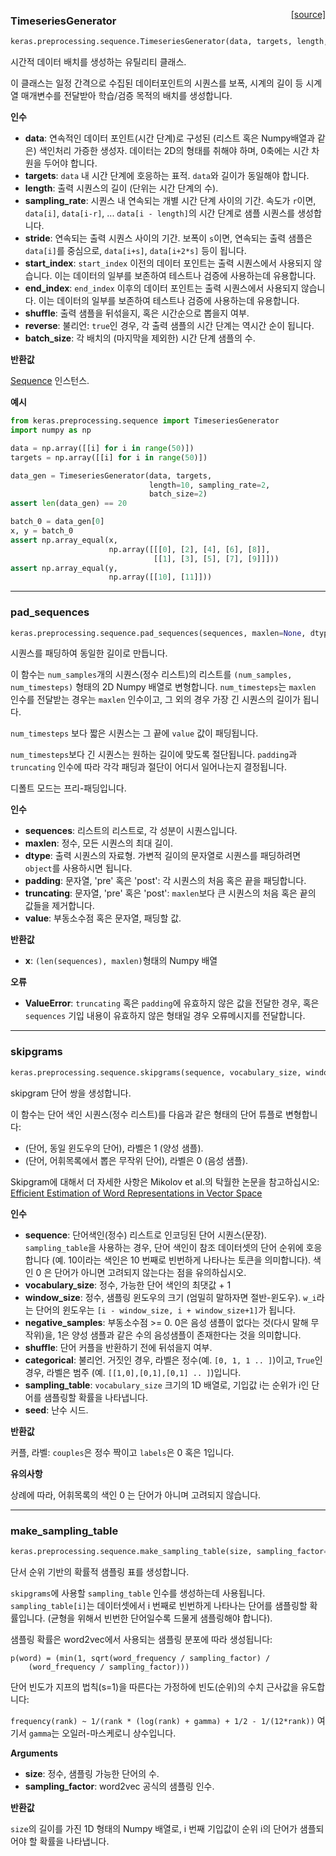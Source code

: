<span style="float:right;">[[source]](https://github.com/keras-team/keras/blob/master/keras/preprocessing/sequence.py#L16)</span>
### TimeseriesGenerator

```python
keras.preprocessing.sequence.TimeseriesGenerator(data, targets, length, sampling_rate=1, stride=1, start_index=0, end_index=None, shuffle=False, reverse=False, batch_size=128)
```

시간적 데이터 배치를 생성하는 유틸리티 클래스.

이 클래스는 일정 간격으로 수집된 
데이터포인트의 시퀀스를 보폭, 시계의 길이 등 
시계열 매개변수를 전달받아 학습/검증 목적의
배치를 생성합니다.

__인수__

- __data__: 연속적인 데이터 포인트(시간 단계)로 
    구성된 (리스트 혹은 Numpy배열과 같은) 색인처리 가증한 생성자.
    데이터는 2D의 형태를 취해야 하며, 0축에는
    시간 차원을 두어야 합니다.
- __targets__: `data` 내 시간 단계에 호응하는 표적.
    `data`와 길이가 동일해야 합니다.
- __length__: 출력 시퀀스의 길이 (단위는 시간 단계의 수).
- __sampling_rate__: 시퀀스 내 연속되는 개별 시간 단계
    사이의 기간. 속도가 `r`이면,
    `data[i]`, `data[i-r]`, ... `data[i - length]`의
    시간 단계로 샘플 시퀀스를 생성합니다.
- __stride__: 연속되는 출력 시퀀스 사이의 기간.
    보폭이 `s`이면, 연속되는 출력 샘플은
    `data[i]`를 중심으로, `data[i+s]`, `data[i+2*s]` 등이 됩니다.
- __start_index__: `start_index` 이전의 데이터 포인트는 출력 시퀀스에서
    사용되지 않습니다. 이는 데이터의 일부를 보존하여
    테스트나 검증에 사용하는데 유용합니다.
- __end_index__: `end_index` 이후의 데이터 포인트는 출력 시퀀스에서
    사용되지 않습니다. 이는 데이터의 일부를 보존하여
    테스트나 검증에 사용하는데 유용합니다.
- __shuffle__: 출력 샘플을 뒤섞을지,
    혹은 시간순으로 뽑을지 여부.
- __reverse__: 불리언: `true`인 경우, 각 출력 샘플의 시간 단계는
    역시간 순이 됩니다.
- __batch_size__: 각 배치의 (마지막을 제외한)
    시간 단계 샘플의 수.

__반환값__

[Sequence](/utils/#sequence) 인스턴스.

__예시__


```python
from keras.preprocessing.sequence import TimeseriesGenerator
import numpy as np

data = np.array([[i] for i in range(50)])
targets = np.array([[i] for i in range(50)])

data_gen = TimeseriesGenerator(data, targets,
                               length=10, sampling_rate=2,
                               batch_size=2)
assert len(data_gen) == 20

batch_0 = data_gen[0]
x, y = batch_0
assert np.array_equal(x,
                      np.array([[[0], [2], [4], [6], [8]],
                                [[1], [3], [5], [7], [9]]]))
assert np.array_equal(y,
                      np.array([[10], [11]]))
```
    
----

### pad_sequences


```python
keras.preprocessing.sequence.pad_sequences(sequences, maxlen=None, dtype='int32', padding='pre', truncating='pre', value=0.0)
```


시퀀스를 패딩하여 동일한 길이로 만듭니다.

이 함수는 `num_samples`개의 
시퀀스(정수 리스트)의 리스트를
`(num_samples, num_timesteps)` 형태의 2D Numpy 배열로 변형합니다.
`num_timesteps`는 `maxlen` 인수를 전달받는 경우는 `maxlen` 인수이고,
그 외의 경우 가장 긴 시퀀스의 길이가 됩니다.

`num_timesteps` 보다 짧은 시퀀스는
그 끝에 `value` 값이 패딩됩니다.

`num_timesteps`보다 긴 시퀀스는 원하는
길이에 맞도록 절단됩니다.
`padding`과 `truncating` 인수에 따라 각각
패딩과 절단이 어디서 일어나는지 결정됩니다.

디폴트 모드는 프리-패딩입니다.

__인수__

- __sequences__: 리스트의 리스트로, 각 성분이 시퀀스입니다.
- __maxlen__: 정수, 모든 시퀀스의 최대 길이.
- __dtype__: 출력 시퀀스의 자료형.
    가변적 길이의 문자열로 시퀀스를 패딩하려면 `object`를 사용하시면 됩니다.
- __padding__: 문자열, 'pre' 혹은 'post':
    각 시퀀스의 처음 혹은 끝을 패딩합니다.
- __truncating__: 문자열, 'pre' 혹은 'post':
    `maxlen`보다 큰 시퀀스의
    처음 혹은 끝의 값들을 제거합니다.
- __value__: 부동소수점 혹은 문자열, 패딩할 값.

__반환값__

- __x__: `(len(sequences), maxlen)`형태의 Numpy 배열

__오류__

- __ValueError__: `truncating` 혹은 `padding`에 유효하지 않은 값을 전달한 경우,
    혹은 `sequences` 기입 내용이 유효하지 않은 형태일 경우 오류메시지를 전달합니다.
    
----

### skipgrams


```python
keras.preprocessing.sequence.skipgrams(sequence, vocabulary_size, window_size=4, negative_samples=1.0, shuffle=True, categorical=False, sampling_table=None, seed=None)
```


skipgram 단어 쌍을 생성합니다.

이 함수는 단어 색인 시퀀스(정수 리스트)를 다음과 같은 형태의
단어 튜플로 변형합니다:

- (단어, 동일 윈도우의 단어), 라벨은 1 (양성 샘플).
- (단어, 어휘목록에서 뽑은 무작위 단어), 라벨은 0 (음성 샘플).

Skipgram에 대해서 더 자세한 사항은 Mikolov et al.의 탁월한 논문을 참고하십시오:
[Efficient Estimation of Word Representations in
Vector Space](http://arxiv.org/pdf/1301.3781v3.pdf)

__인수__

- __sequence__: 단어색인(정수) 리스트로 인코딩된 
    단어 시퀀스(문장). `sampling_table`을 사용하는 경우,
    단어 색인이 참조 데이터셋의
    단어 순위에 호응합니다 (예. 10이라는 색인은 
    10 번째로 빈번하게 나타나는 토큰을 의미합니다).
    색인 0 은 단어가 아니면 고려되지 않는다는 점을 유의하십시오.
- __vocabulary_size__: 정수, 가능한 단어 색인의 최댓값 + 1
- __window_size__: 정수, 샘플링 윈도우의 크기 (엄밀히 말하자면 절반-윈도우).
    `w_i`라는 단어의 윈도우는
    `[i - window_size, i + window_size+1]`가 됩니다.
- __negative_samples__: 부동소수점 >= 0. 0은 음성 샘플이 없다는 것(다시 말해 무작위)을,
    1은 양성 샘플과 같은 수의 음성샘플이 존재한다는 것을 의미합니다.
- __shuffle__: 단어 커플을 반환하기 전에 뒤섞을지 여부.
- __categorical__: 불리언. 거짓인 경우, 라벨은
    정수(예. `[0, 1, 1 .. ]`)이고,
    `True`인 경우, 라벨은 범주
    (예. `[[1,0],[0,1],[0,1] .. ]`)입니다.
- __sampling_table__: `vocabulary_size` 크기의 1D 배열로, 기입값 i는
    순위가 i인 단어를 샘플링할 확률을 나타냅니다.
- __seed__: 난수 시드.

__반환값__

커플, 라벨: `couples`은 정수 짝이고
    `labels`은 0 혹은 1입니다.

__유의사항__

상례에 따라, 어휘목록의 색인 0 는 단어가 아니며
고려되지 않습니다.
    
----

### make_sampling_table


```python
keras.preprocessing.sequence.make_sampling_table(size, sampling_factor=1e-05)
```


단서 순위 기반의 확률적 샘플링 표를 생성합니다.

`skipgrams`에 사용할 `sampling_table` 인수를 생성하는데
사용됩니다. `sampling_table[i]`는 데이터셋에서 
i 번째로 빈번하게 나타나는 단어를 샘플링할 확률입니다.
(균형을 위해서 빈번한 단어일수록 드물게 샘플링해야 합니다).

샘플링 확률은 word2vec에서 사용되는
샘플링 분포에 따라 생성됩니다:

```
p(word) = (min(1, sqrt(word_frequency / sampling_factor) /
    (word_frequency / sampling_factor)))
```

단어 빈도가 지프의 법칙(s=1)을 따른다는 가정하에
빈도(순위)의 수치 근사값을 유도합니다:

`frequency(rank) ~ 1/(rank * (log(rank) + gamma) + 1/2 - 1/(12*rank))`
여기서 `gamma`는 오일러-마스케로니 상수입니다.

__Arguments__

- __size__: 정수, 샘플링 가능한 단어의 수.
- __sampling_factor__: word2vec 공식의 샘플링 인수.

__반환값__

`size`의 길이를 가진 1D 형태의 Numpy 배열로, i 번째 기입값이
순위 i의 단어가 샘플되어야 할 확률을 나타냅니다.
    
